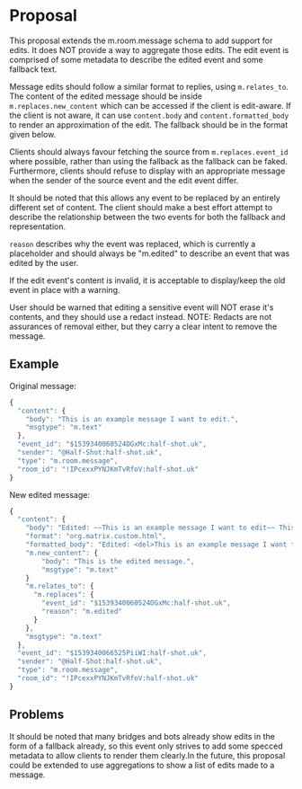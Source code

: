 Proposal
========

This proposal extends the m.room.message schema to add support for edits. It does NOT
provide a way to aggregate those edits. The edit event is comprised of some metadata
to describe the edited event and some fallback text.

Message edits should follow a similar format to replies, using  `m.relates_to`.
The content of the edited message should be inside `m.replaces.new_content` which can
be accessed if the client is edit-aware. If the client is not aware, it can use `content.body`
and `content.formatted_body` to render an approximation of the edit. The fallback should be
in the format given below.

Clients should always favour fetching the source from `m.replaces.event_id` where possible,
rather than using the fallback as the fallback can be faked. Furthermore, clients should refuse
to display with an appropriate message when the sender of the source event and the edit event differ.

It should be noted that this allows any event to be replaced by an entirely different set of content.
The client should make a best effort attempt to describe the relationship between the two events for
both the fallback and representation.

``reason`` describes why the event was replaced, which is currently a placeholder
and should always be "m.edited" to describe an event that was edited by the user. 

If the edit event's content is invalid, it is acceptable to display/keep the old event in place with a warning.

User should be warned that editing a sensitive event will NOT erase it's contents, and they should use a redact instead.
NOTE: Redacts are not assurances of removal either, but they carry a clear intent to remove the message.

Example
-------

Original message:
```javascript
{
  "content": {
    "body": "This is an example message I want to edit.",
    "msgtype": "m.text"
  },
  "event_id": "$1539340060524DGxMc:half-shot.uk",
  "sender": "@Half-Shot:half-shot.uk",
  "type": "m.room.message",
  "room_id": "!IPcexxPYNJKmTvRfoV:half-shot.uk"
}
```

New edited message:
```javascript
{
  "content": {
    "body": "Edited: ~~This is an example message I want to edit~~ This is the edited message",
    "format": "org.matrix.custom.html",
    "formatted_body": "Edited: <del>This is an example message I want to edit</del> This is the edited message",
    "m.new_content": {
        "body": "This is the edited message.",
        "msgtype": "m.text"
    }
    "m.relates_to": {
      "m.replaces": {
        "event_id": "$1539340060524DGxMc:half-shot.uk",
        "reason": "m.edited"
      }
    },
    "msgtype": "m.text"
  },
  "event_id": "$1539340066525PiiWI:half-shot.uk",
  "sender": "@Half-Shot:half-shot.uk",
  "type": "m.room.message",
  "room_id": "!IPcexxPYNJKmTvRfoV:half-shot.uk"
}
```

Problems
--------

It should be noted that many bridges and bots already show edits in the form of a
fallback already, so this event only strives to add some specced metadata to allow
clients to render them clearly.In the future, this proposal could be extended to
use aggregations to show a list of edits made to a message.
